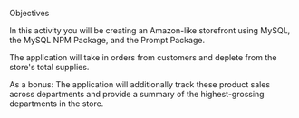 Objectives

In this activity you will be creating an Amazon-like storefront using MySQL, the MySQL NPM Package, and the Prompt Package.

The application will take in orders from customers and deplete from the store's total supplies.

As a bonus: The application will additionally track these product sales across departments and provide a summary of the highest-grossing departments in the store.